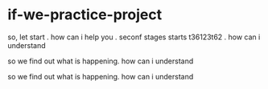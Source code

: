 # if-we-practice-project
so, let start
.
how can i help you
.
seconf stages starts t36123t62
.
how can i understand

so we find out what is happening.
how can i understand 


so we find out what is happening.
how can i understand 


